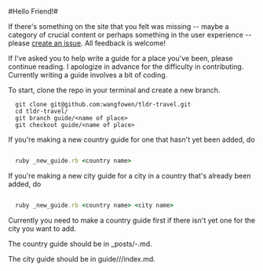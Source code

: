 #Hello Friend!#

If there's something on the site that you felt was missing -- maybe a category 
of crucial content or perhaps something in the user experience -- please [create 
an issue](https://github.com/wangfowen/tldr-travel/issues). All feedback is 
welcome!

If I've asked you to help write a guide for a place you've been, please continue 
reading. I apologize in advance for the difficulty in contributing. Currently 
writing a guide involves a bit of coding.

To start, clone the repo in your terminal and create a new branch.

```
  git clone git@github.com:wangfowen/tldr-travel.git
  cd tldr-travel/
  git branch guide/<name of place>
  git checkout guide/<name of place>

```

If you're making a new country guide for one that hasn't yet been added, do

```ruby

  ruby _new_guide.rb <country name>

```

If you're making a new city guide for a city in a country that's already been 
added, do

```ruby

  ruby _new_guide.rb <country name> <city name>

```

Currently you need to make a country guide first if there isn't yet one for the 
city you want to add.

The country guide should be in \_posts/<date>-<country name>.md.

The city guide should be in guide/<country name>/<city name>/index.md.
